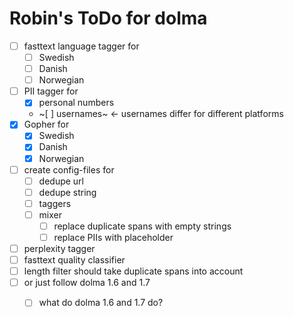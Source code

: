 # Robin's ToDo for dolma

- [ ] fasttext language tagger for
  - [ ] Swedish
  - [ ] Danish
  - [ ] Norwegian
- [ ] PII tagger for
  - [x] personal numbers
  - ~[ ] usernames~ <- usernames differ for different platforms
- [x] Gopher for
  - [x] Swedish
  - [x] Danish
  - [x] Norwegian
- [ ] create config-files for
  - [ ] dedupe url
  - [ ] dedupe string
  - [ ] taggers
  - [ ] mixer
    - [ ] replace duplicate spans with empty strings
    - [ ] replace PIIs with placeholder
- [ ] perplexity tagger
- [ ] fasttext quality classifier
- [ ] length filter should take duplicate spans into account
- [ ] or just follow dolma 1.6 and 1.7
  - [ ] what do dolma 1.6 and 1.7 do?
  
